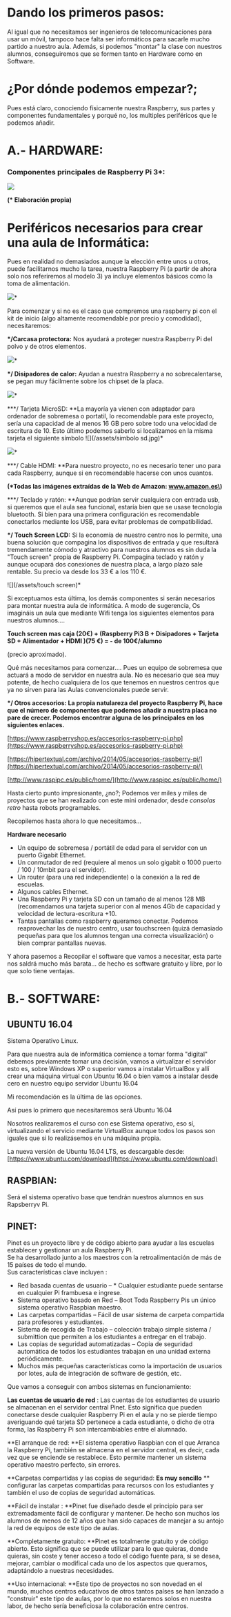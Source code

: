 # Dando los primeros pasos:

Al igual que no necesitamos ser ingenieros de telecomunicaciones para usar un móvil, tampoco hace falta ser informáticos para sacarle mucho partido a nuestro aula. Además, si podemos "montar" la clase con nuestros alumnos, conseguiremos que se formen tanto en Hardware como en Software.

# ¿Por dónde podemos empezar?;

Pues está claro, conociendo físicamente nuestra Raspberry, sus partes y componentes fundamentales y porqué no, los multiples periféricos que le podemos añadir.

# A.- HARDWARE:

### Componentes principales de Raspberry Pi 3\*:

![](/assets/componentes.jpg)

**\(\* Elaboración propia\)**

# Periféricos necesarios para crear una aula de Informática:

Pues en realidad no demasiados aunque la elección entre unos u otros, puede facilitarnos mucho la tarea, nuestra Raspberry Pi \(a partir de ahora solo nos referiremos al modelo 3\) ya incluye elementos básicos como la toma  de alimentación.

![](/assets/cargador.jpg)\*

Para comenzar y si no es el caso que compremos una raspberry pi con el kit de inicio \(algo altamente recomendable por precio y comodidad\), necesitaremos:

**\*/Carcasa protectora:** Nos ayudará a proteger nuestra Raspberry Pi del polvo y de otros elementos.

![](/assets/carcasa.jpg)\*

**\*/ Disipadores de calor:** Ayudan a nuestra Raspberry a no sobrecalentarse, se pegan muy fácilmente sobre los chipset de la placa.

![](/assets/disipadores.jpg)\*

**\*/ Tarjeta MicroSD: **La mayoría ya vienen con adaptador para ordenador de sobremesa o portatil, lo recomendable para este proyecto, sería una capacidad de al menos 16 GB pero sobre todo una velocidad de escritura de 10. Esto último podemos saberlo si localizamos en la misma tarjeta el siguiente símbolo ![](/assets/simbolo sd.jpg)\*

![](/assets/sd.jpg)\*

**\*/ Cable HDMI: **Para nuestro proyecto, no es necesario tener uno para cada Raspberry, aunque si en recomendable hacerse con unos cuantos.

**\(\*Todas las imágenes extraídas de la Web de Amazon: www.amazon.es\)**

**\*/ Teclado y ratón: **Aunque podrían servir cualquiera con entrada usb, si queremos que el aula sea funcional, estaría bien que se usase tecnología bluetooth. Si bien para una primera configuración es recomendable conectarlos mediante los USB, para evitar problemas de compatibilidad.

**\*/ Touch Screen LCD:** Si la economía de nuestro centro nos lo permite, una buena solución que compagina los dispositivos de entrada y que resultará tremendamente cómodo y atractivo para nuestros alumnos es sin duda la "Touch screen" propia de Raspberry Pi. Compagina teclado y ratón y aunque ocupará dos conexiones de nuestra placa, a largo plazo sale rentable. Su precio va desde los 33 € a los 110 €.

![](/assets/touch screen)\*

Si exceptuamos esta última, los demás componentes si serán necesarios para montar nuestra aula de informática. A modo de sugerencia, Os imagináis un aula que mediante Wifi tenga los siguientes elementos para nuestros alumnos....

**Touch screen mas caja \(20€\) + \(Raspberry Pi3 B + Disipadores + Tarjeta SD + Alimentador + HDMI \)\(75 €\) = - de 100€/alumno**

\(precio aproximado\).

Qué más necesitamos para comenzar.... Pues un equipo de sobremesa que actuará a modo de servidor en nuestra aula. No es necesario que sea muy potente, de hecho cualquiera de los que tenemos en nuestros centros que ya no sirven para las Aulas convencionales puede servir.

**\*/ Otros accesorios: La propia natulareza del proyecto Raspberry Pi, hace que el número de componentes que podemos añadir a nuestra placa no pare de crecer. Podemos encontrar alguna de los principales en los siguientes enlaces.**

[https://www.raspberryshop.es/accesorios-raspberry-pi.php](https://www.raspberryshop.es/accesorios-raspberry-pi.php)

[https://hipertextual.com/archivo/2014/05/accesorios-raspberry-pi/](https://hipertextual.com/archivo/2014/05/accesorios-raspberry-pi/)

[http://www.raspipc.es/public/home/](http://www.raspipc.es/public/home/)

Hasta cierto punto impresionante, ¿no?; Podemos ver miles y miles de proyectos que se han realizado con este mini ordenador, desde _consolas_ _retro_ hasta robots programables.

Recopilemos hasta ahora lo que necesitamos...

**Hardware necesario**

* Un equipo de sobremesa / portátil de edad para el servidor con un puerto Gigabit Ethernet.
* Un conmutador de red \(requiere al menos un solo gigabit o 1000 puerto / 100 / 10mbit para el servidor\).
* Un router \(para una red independiente\) o la conexión a la red de escuelas.
* Algunos cables Ethernet.
* Una Raspberry Pi y tarjeta SD con un tamaño de al menos 128 MB \(recomendamos una tarjeta superior con al menos 4Gb de capacidad y velocidad de lectura-escritura +10.
* Tantas pantallas como raspberry queramos conectar. Podemos reaprovechar las de nuestro centro, usar touchscreen \(quizá demasiado pequeñas para que los alumnos tengan una correcta visualización\) o bien comprar pantallas nuevas.

Y ahora pasemos a Recopilar el software que vamos a necesitar, esta parte nos saldrá mucho más barata... de hecho es software gratuito y libre, por lo que solo tiene ventajas.

# B.- SOFTWARE:

## UBUNTU 16.04

Sistema Operativo Linux.

Para que nuestra aula de informática comience a tomar forma "digital" debemos previamente tomar una decisión, vamos a virtualizar el servidor esto es, sobre Windows XP o superior vamos a instalar VirtualBox y allí crear una máquina virtual con Ubuntu 16.04 o bien vamos a instalar desde cero en nuestro equipo servidor Ubuntu 16.04

Mi recomendación es la última de las opciones.

Así pues lo primero que necesitaremos será Ubuntu 16.04

Nosotros realizaremos el curso con ese Sistema operativo, eso sí, virtualizando el servicio mediante VirtualBox aunque todos los pasos son iguales que si lo realizásemos en una máquina propia.

La nueva versión de Ubuntu 16.04 LTS, es descargable desde: [https://www.ubuntu.com/download](https://www.ubuntu.com/download)

## 

## RASPBIAN:

Será el sistema operativo base que tendrán  nuestros alumnos en sus Rapsberryv Pi.

## **PINET:**

Pinet es un proyecto libre y de código abierto para ayudar a las escuelas establecer y gestionar un aula Raspberry Pi.  
Se ha desarrollado junto a los maestros con la retroalimentación de más de 15 países de todo el mundo.  
Sus características clave incluyen :

* Red basada cuentas de usuario – \* Cualquier estudiante puede sentarse en cualquier Pi frambuesa e ingrese.
* Sistema operativo basado en Red – Boot Toda Raspberry Pis un único sistema operativo Raspbian maestro.
* Las carpetas compartidas – Fácil de usar sistema de carpeta compartida para profesores y estudiantes.
* Sistema de recogida de Trabajo – colección trabajo simple sistema / submittion que permiten a los estudiantes a entregar en el trabajo.
* Las copias de seguridad automatizadas – Copia de seguridad automática de todos los estudiantes trabajan en una unidad externa periódicamente.
* Muchos más pequeñas características como la importación de usuarios por lotes, aula de integración de software de gestión, etc.

Que vamos a conseguir con ambos sistemas en funcionamiento:

**Las cuentas de usuario de red** : Las cuentas de los estudiantes de usuario se almacenan en el servidor central Pinet. Esto significa que pueden conectarse desde cualquier Raspberry Pi en el aula y no se pierde tiempo averiguando qué tarjeta SD pertenece a cada estudiante, o dicho de otra forma, las Raspberry Pi son intercambiables entre el alumnado.

**El arranque de red: **El sistema operativo Raspbian con el que Arranca la Raspberry Pi, también se almacena en el servidor central, es decir, cada vez que se enciende se restablece. Esto  permite mantener un sistema operativo maestro perfecto, sin errores.

**Carpetas compartidas y las copias de seguridad: **Es muy sencillo** ** configurar las carpetas compartidas para recursos con los estudiantes y también el uso de  copias de seguridad automáticas.

**Fácil de instalar : **Pinet fue diseñado desde el principio para ser extremadamente fácil de configurar y mantener. De hecho son muchos los alumnos de menos de 12 años que han sido capaces de manejar a su antojo la red de equipos de este tipo de aulas.

**Completamente gratuito: **Pinet es totalmente gratuito y de código abierto. Esto significa que se puede utilizar para lo que quieras, donde quieras, sin coste y tener acceso a todo el código fuente para, si se desea, mejorar, cambiar o modifical cada uno de los aspectos que queramos, adaptándolo a nuestras necesidades.

**Uso internacional: **Este tipo de proyectos no son novedad en el mundo, muchos centros educativos de otros tantos países se han lanzado a "construir" este tipo de aulas, por lo que no estaremos solos en nuestra labor, de hecho sería beneficiosa la colaboración entre centros.

